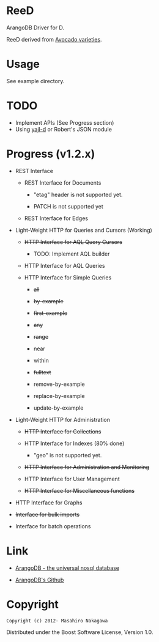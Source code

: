 ReeD
================

ArangoDB Driver for D.

ReeD derived from [Avocado varieties](http://ucavo.ucr.edu/avocadovarieties/VarietyList/Reed.html).

# Usage

See example directory.

# TODO

* Implement APIs (See Progress section)
* Using [yajl-d](https://github.com/repeatedly/yajl-d) or Robert's JSON module

# Progress (v1.2.x)

* REST Interface

    * REST Interface for Documents

        * "etag" header is not supported yet.

        * PATCH is not supported yet

    * REST Interface for Edges

* Light-Weight HTTP for Queries and Cursors (Working)

    * <del>HTTP Interface for AQL Query Cursors</del>

        * TODO: Implement AQL builder

    * HTTP Interface for AQL Queries

    * HTTP Interface for Simple Queries

        * <del>all</del>

        * <del>by-example</del>

        * <del>first-example</del>

        * <del>any</del>

        * <del>range</del>

        * near

        * within

        * <del>fulltext</del>

        * remove-by-example

        * replace-by-example

        * update-by-example

* Light-Weight HTTP for Administration

    * <del>HTTP Interface for Collections</del>

    * HTTP Interface for Indexes (80% done)

        * "geo" is not supported yet.

    * <del>HTTP Interface for Administration and Monitoring</del>

    * HTTP Interface for User Management

    * <del>HTTP Interface for Miscellaneous functions</del>

* HTTP Interface for Graphs

* <del>Interface for bulk imports</del>

* Interface for batch operations

# Link

* [ArangoDB - the universal nosql database](http://www.arangodb.org/)

* [ArangoDB's Github](https://github.com/triAGENS/ArangoDB)

# Copyright

    Copyright (c) 2012- Masahiro Nakagawa

Distributed under the Boost Software License, Version 1.0.
